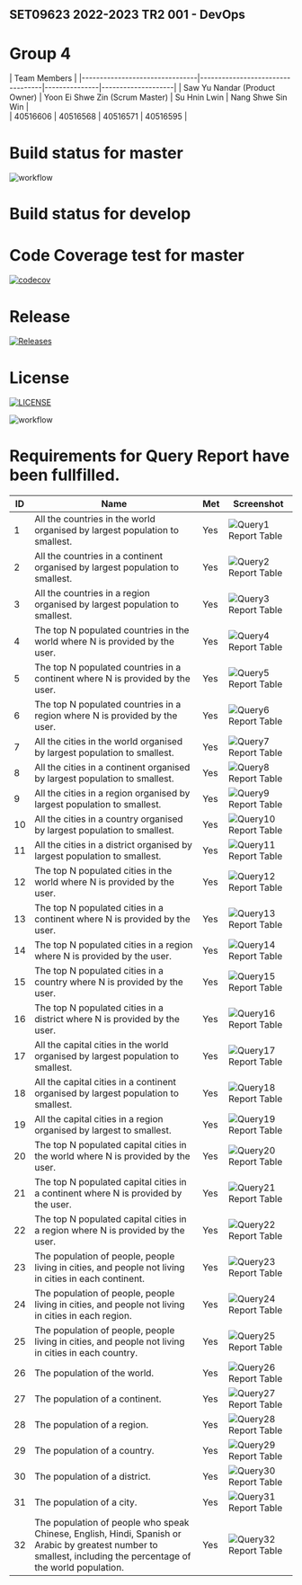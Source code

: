 SET09623 2022-2023 TR2 001 - DevOps
--------------------------------------
# Group 4

|                                                     Team Members                                       |
|--------------------------------|----------------------------------|---------------|--------------------|
|  Saw Yu Nandar (Product Owner) |  Yoon Ei Shwe Zin (Scrum Master) | Su Hnin Lwin  | Nang Shwe Sin Win  |   
|            40516606            |              40516568            |    40516571   |      40516595      | 


# Build status for master
![workflow](https://img.shields.io/github/workflow/status/Saw-Yu-Nandar/DevOps_gp4/main.yml/main?style=flat-square)

# Build status for develop


# Code Coverage test for master
[![codecov](https://codecov.io/gh/Saw-Yu-Nandar/DevOps_gp4/branch/master/graph/badge.svg?token=C6W4ALVTNI)](https://codecov.io/gh/Saw-Yu-Nandar/DevOps_gp4) 

# Release
[![Releases](https://img.shields.io/github/release/Saw-Yu-Nandar/DevOps_gp4/all.svg?style=flat-square)](https://github.com/Saw-Yu-Nandar/DevOps_gp_project/releases)

# License
[![LICENSE](https://img.shields.io/github/license/Saw-Yu-Nandar/DevOps_gp4.svg?style=flat-square)](https://github.com/Saw-Yu-Nandar/DevOps_gp_project/blob/master/LICENSE)

![workflow](https://github.com/Saw-Yu-Nandar/DevOps_gp4/actions/workflows/main.yml/badge.svg)



# Requirements for Query Report have been fullfilled. 
| ID    | Name | Met  | Screenshot |
|-------|------|------|------------|
| 1     | All the countries in the world organised by largest population to smallest. | Yes | ![Query1 Report Table](Screenshot/1.png) |
| 2     | All the countries in a continent organised by largest population to smallest.| Yes | ![Query2 Report Table](Screenshot/2.png) |
| 3     | All the countries in a region organised by largest population to smallest. | Yes | ![Query3 Report Table](Screenshot/3.png) |
| 4     | The top N populated countries in the world where N is provided by the user. | Yes | ![Query4 Report Table](Screenshot/4.png) |
| 5     | The top N populated countries in a continent where N is provided by the user. | Yes | ![Query5 Report Table](Screenshot/5.png) |
| 6     | The top N populated countries in a region where N is provided by the user. | Yes | ![Query6 Report Table](Screenshot/6.png) |
| 7     | All the cities in the world organised by largest population to smallest. | Yes | ![Query7 Report Table](Screenshot/7.png) |
| 8     | All the cities in a continent organised by largest population to smallest. | Yes | ![Query8 Report Table](Screenshot/8.png) |
| 9     | All the cities in a region organised by largest population to smallest. | Yes | ![Query9 Report Table](Screenshot/9.png) |
| 10    | All the cities in a country organised by largest population to smallest. | Yes | ![Query10 Report Table](Screenshot/10.png) |
| 11    | All the cities in a district organised by largest population to smallest. | Yes | ![Query11 Report Table](Screenshot/11.png) |
| 12    | The top N populated cities in the world where N is provided by the user. | Yes | ![Query12 Report Table](Screenshot/12.png) |
| 13    | The top N populated cities in a continent where N is provided by the user. | Yes | ![Query13 Report Table](Screenshot/13.png) |
| 14    | The top N populated cities in a region where N is provided by the user. | Yes | ![Query14 Report Table](Screenshot/14.png) |
| 15    | The top N populated cities in a country where N is provided by the user. | Yes | ![Query15 Report Table](Screenshot/15.png) |
| 16    | The top N populated cities in a district where N is provided by the user. | Yes | ![Query16 Report Table](Screenshot/16.png) |
| 17    | All the capital cities in the world organised by largest population to smallest. | Yes | ![Query17 Report Table](Screenshot/17.png) |
| 18    | All the capital cities in a continent organised by largest population to smallest. | Yes | ![Query18 Report Table](Screenshot/18.png) |
| 19    | All the capital cities in a region organised by largest to smallest. | Yes | ![Query19 Report Table](Screenshot/19.png) |
| 20    | The top N populated capital cities in the world where N is provided by the user. | Yes | ![Query20 Report Table](Screenshot/20.png) |
| 21    | The top N populated capital cities in a continent where N is provided by the user. | Yes | ![Query21 Report Table](Screenshot/21.png) |
| 22    | The top N populated capital cities in a region where N is provided by the user. | Yes | ![Query22 Report Table](Screenshot/22.png) |
| 23    | The population of people, people living in cities, and people not living in cities in each continent. | Yes | ![Query23 Report Table](Screenshot/23..png) |
| 24    | The population of people, people living in cities, and people not living in cities in each region. | Yes | ![Query24 Report Table](Screenshot/24.png) |
| 25    | The population of people, people living in cities, and people not living in cities in each country. | Yes | ![Query25 Report Table](Screenshot/25.png) |
| 26    | The population of the world. | Yes | ![Query26 Report Table](Screenshot/26.png) |
| 27    | The population of a continent. | Yes | ![Query27 Report Table](Screenshot/27.png) |
| 28    | The population of a region. | Yes | ![Query28 Report Table](Screenshot/28.png) |
| 29    | The population of a country. | Yes | ![Query29 Report Table](Screenshot/29.png) |
| 30    | The population of a district. | Yes | ![Query30 Report Table](Screenshot/30.png) |
| 31    | The population of a city. | Yes | ![Query31 Report Table](Screenshot/31.png) |
| 32    | The population of people who speak Chinese, English, Hindi, Spanish or Arabic by greatest number to smallest, including the percentage of the world population. | Yes | ![Query32 Report Table](Screenshot/32.png) |


